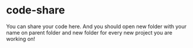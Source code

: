 # code-share
You can share your code here. And you should open new folder with your name on parent folder and new folder for every new project you are working on!
